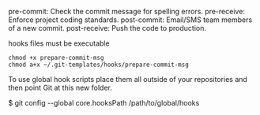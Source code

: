 pre-commit: Check the commit message for spelling errors.
pre-receive: Enforce project coding standards.
post-commit: Email/SMS team members of a new commit.
post-receive: Push the code to production.

hooks files must be executable
```
chmod +x prepare-commit-msg
chmod a+x ~/.git-templates/hooks/prepare-commit-msg
```

To use global hook scripts place them all outside of your repositories and then point Git at this new folder.

$ git config --global core.hooksPath /path/to/global/hooks